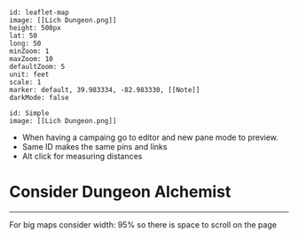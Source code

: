 

```leaflet 

id: leaflet-map 
image: [[Lich Dungeon.png]]
height: 500px 
lat: 50 
long: 50 
minZoom: 1 
maxZoom: 10 
defaultZoom: 5 
unit: feet
scale: 1 
marker: default, 39.983334, -82.983330, [[Note]] 
darkMode: false
```

```leaflet
id: Simple
image: [[Lich Dungeon.png]]

```
- When having a campaing go to editor and new pane mode to preview. 
- Same ID makes the same pins and links
- Alt click for measuring distances


# Consider Dungeon Alchemist

---

For big maps consider width: 95% so there is space to scroll on the page




